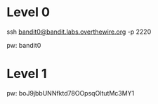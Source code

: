 Level 0
=========

ssh bandit0@bandit.labs.overthewire.org -p 2220 

pw: bandit0

Level 1
==========

pw: boJ9jbbUNNfktd78OOpsqOltutMc3MY1

